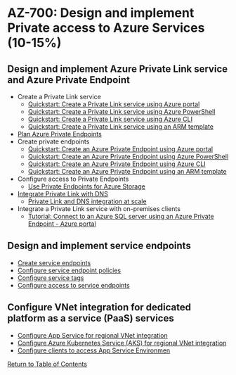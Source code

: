 # AZ-700: Design and implement Private access to Azure Services (10-15%)

## Design and implement Azure Private Link service and Azure Private Endpoint
- Create a Private Link service
    - [Quickstart: Create a Private Link service using Azure portal](https://docs.microsoft.com/en-us/azure/private-link/create-private-link-service-portal)
    - [Quickstart: Create a Private Link service using Azure PowerShell](https://docs.microsoft.com/en-us/azure/private-link/create-private-link-service-powershell)
    - [Quickstart: Create a Private Link service using Azure CLI](https://docs.microsoft.com/en-us/azure/private-link/create-private-link-service-cli)
    - [Quickstart: Create a Private Link service using an ARM template](https://docs.microsoft.com/en-us/azure/private-link/create-private-link-service-template)
- [Plan Azure Private Endpoints](https://docs.microsoft.com/en-us/azure/private-link/private-endpoint-overview)
- Create private endpoints
    - [Quickstart: Create an Azure Private Endpoint using Azure portal](https://docs.microsoft.com/en-us/azure/private-link/create-private-endpoint-portal)
    - [Quickstart: Create an Azure Private Endpoint using Azure PowerShell](https://docs.microsoft.com/en-us/azure/private-link/create-private-endpoint-powershell)
    - [Quickstart: Create an Azure Private Endpoint using Azure CLI](https://docs.microsoft.com/en-us/azure/private-link/create-private-endpoint-cli)
    - [Quickstart: Create an Azure Private Endpoint using an ARM template](https://docs.microsoft.com/en-us/azure/private-link/create-private-endpoint-template)
- Configure access to Private Endpoints
    - [Use Private Endpoints for Azure Storage](https://docs.microsoft.com/en-us/azure/storage/common/storage-private-endpoints)
- [Integrate Private Link with DNS](https://docs.microsoft.com/en-us/azure/private-link/private-endpoint-dns)
    - [Private Link and DNS integration at scale](https://docs.microsoft.com/en-us/azure/cloud-adoption-framework/ready/azure-best-practices/private-link-and-dns-integration-at-scale)
- Integrate a Private Link service with on-premises clients
    - [Tutorial: Connect to an Azure SQL server using an Azure Private Endpoint - Azure portal](https://docs.microsoft.com/en-us/azure/private-link/tutorial-private-endpoint-sql-portal)

## Design and implement service endpoints
- [Create service endpoints]()
- [Configure service endpoint policies]()
- [Configure service tags]()
- [Configure access to service endpoints]()

## Configure VNet integration for dedicated platform as a service (PaaS) services
- [Configure App Service for regional VNet integration]()
- [Configure Azure Kubernetes Service (AKS) for regional VNet integration]()
- [Configure clients to access App Service Environmen]()

[Return to Table of Contents](README.md)